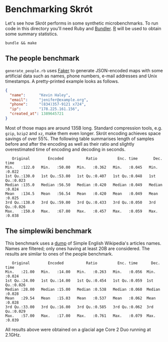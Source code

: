 # Benchmarking Skrót

Let's see how Skrót performs in some synthetic microbenchmarks.
To run code in this directory you'll need Ruby and [Bundler][b].
[R][r] will be used to obtain some summary statistics.

    bundle && make

## The people benchmark

`generate_people.rb` uses [Faker][f] to generate JSON-encoded maps with some
artificial data such as names, phone numbers, e-mail addresses and Unix
timestamps. A pretty-printed example looks as follows.

```json
{
  "name":      "Kevin Haley",
  "email":     "jenifer@example.org",
  "phone":     "(834)357-9121 x724",
  "ip":        "178.225.161.156",
  "created_at": 1389645721
}
```

Most of those maps are around 135B long. Standard compression
tools, e.g. `gzip`, `bzip2` and `xz`, make them even longer. Skrót encoding
achieves space savings of over 55%. The following table summarises length of
samples before and after the encoding as well as their ratio and slightly
overestimated time of encoding and decoding in seconds.

```
   Original        Encoded          Ratio         Enc. time       Dec. time
Min.   :122.0   Min.   :50.00   Min.   :0.362   Min.   :0.045   Min.   :0.022
1st Qu.:130.0   1st Qu.:53.00   1st Qu.:0.407   1st Qu.:0.048   1st Qu.:0.023
Median :135.0   Median :56.50   Median :0.420   Median :0.049   Median :0.024
Mean   :134.5   Mean   :56.54   Mean   :0.420   Mean   :0.049   Mean   :0.025
3rd Qu.:138.0   3rd Qu.:59.00   3rd Qu.:0.433   3rd Qu.:0.050   3rd Qu.:0.026
Max.   :150.0   Max.   :67.00   Max.   :0.457   Max.   :0.059   Max.   :0.038
```

## The simplewiki benchmark

This benchmark uses a [dump][w] of Simple English Wikipedia's articles names.
Names are filtered; only ones having at least 20B are considered. The results
are similar to ones of the people benchmark.

```
   Original        Encoded          Ratio         Enc. time      Dec. time
Min.   :21.00   Min.   :14.00   Min.   :0.263   Min.   :0.056  Min.   :0.024
1st Qu.:24.00   1st Qu.:14.00   1st Qu.:0.454   1st Qu.:0.059  1st Qu.:0.026
Median :28.00   Median :15.00   Median :0.538   Median :0.060  Median :0.028
Mean   :29.54   Mean   :15.03   Mean   :0.537   Mean   :0.062  Mean   :0.028
3rd Qu.:33.00   3rd Qu.:16.00   3rd Qu.:0.585   3rd Qu.:0.062  3rd Qu.:0.029
Max.   :57.00   Max.   :17.00   Max.   :0.761   Max.   :0.079  Max.   :0.039
```

All results above were obtained on a glacial age Core 2 Duo running at 2.1GHz.

[b]: http://bundler.io/
[r]: http://www.r-project.org/
[f]: http://faker.rubyforge.org/
[w]: http://dumps.wikimedia.org/simplewiki/20140116/
